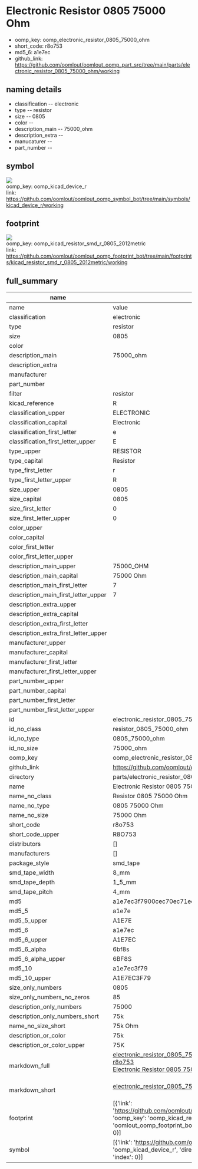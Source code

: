 # Electronic Resistor 0805 75000 Ohm

  
* oomp_key: oomp_electronic_resistor_0805_75000_ohm 
* short_code: r8o753
* md5_6: a1e7ec  
* github_link: https://github.com/oomlout/oomlout_oomp_part_src/tree/main/parts/electronic_resistor_0805_75000_ohm/working  
## naming details
* classification -- electronic
* type -- resistor
* size -- 0805
* color -- 
* description_main -- 75000_ohm
* description_extra -- 
* manucaturer -- 
* part_number -- 



## symbol

![](symbol/{index}/working/working_600.png)  
oomp_key: oomp_kicad_device_r  
link: https://github.com/oomlout/oomlout_oomp_symbol_bot/tree/main/symbols/kicad_device_r/working  

## footprint

![](footprint/{index}/working/working_600.png)  
oomp_key: oomp_kicad_resistor_smd_r_0805_2012metric  
link: https://github.com/oomlout/oomlout_oomp_footprint_bot/tree/main/footprints/kicad_resistor_smd_r_0805_2012metric/working  

## full_summary
| name | value | 
| --- | --- | 
| name | value | 
| classification | electronic | 
| type | resistor | 
| size | 0805 | 
| color |  | 
| description_main | 75000_ohm | 
| description_extra |  | 
| manufacturer |  | 
| part_number |  | 
| filter | resistor | 
| kicad_reference | R | 
| classification_upper | ELECTRONIC | 
| classification_capital | Electronic | 
| classification_first_letter | e | 
| classification_first_letter_upper | E | 
| type_upper | RESISTOR | 
| type_capital | Resistor | 
| type_first_letter | r | 
| type_first_letter_upper | R | 
| size_upper | 0805 | 
| size_capital | 0805 | 
| size_first_letter | 0 | 
| size_first_letter_upper | 0 | 
| color_upper |  | 
| color_capital |  | 
| color_first_letter |  | 
| color_first_letter_upper |  | 
| description_main_upper | 75000_OHM | 
| description_main_capital | 75000 Ohm | 
| description_main_first_letter | 7 | 
| description_main_first_letter_upper | 7 | 
| description_extra_upper |  | 
| description_extra_capital |  | 
| description_extra_first_letter |  | 
| description_extra_first_letter_upper |  | 
| manufacturer_upper |  | 
| manufacturer_capital |  | 
| manufacturer_first_letter |  | 
| manufacturer_first_letter_upper |  | 
| part_number_upper |  | 
| part_number_capital |  | 
| part_number_first_letter |  | 
| part_number_first_letter_upper |  | 
| id | electronic_resistor_0805_75000_ohm | 
| id_no_class | resistor_0805_75000_ohm | 
| id_no_type | 0805_75000_ohm | 
| id_no_size | 75000_ohm | 
| oomp_key | oomp_electronic_resistor_0805_75000_ohm | 
| github_link | https://github.com/oomlout/oomlout_oomp_part_src/tree/main/parts/electronic_resistor_0805_75000_ohm/working | 
| directory | parts/electronic_resistor_0805_75000_ohm | 
| name | Electronic Resistor 0805 75000 Ohm | 
| name_no_class | Resistor 0805 75000 Ohm | 
| name_no_type | 0805 75000 Ohm | 
| name_no_size | 75000 Ohm | 
| short_code | r8o753 | 
| short_code_upper | R8O753 | 
| distributors | [] | 
| manufacturers | [] | 
| package_style | smd_tape | 
| smd_tape_width | 8_mm | 
| smd_tape_depth | 1_5_mm | 
| smd_tape_pitch | 4_mm | 
| md5 | a1e7ec3f7900cec70ec71edb40608078 | 
| md5_5 | a1e7e | 
| md5_5_upper | A1E7E | 
| md5_6 | a1e7ec | 
| md5_6_upper | A1E7EC | 
| md5_6_alpha | 6bf8s | 
| md5_6_alpha_upper | 6BF8S | 
| md5_10 | a1e7ec3f79 | 
| md5_10_upper | A1E7EC3F79 | 
| size_only_numbers | 0805 | 
| size_only_numbers_no_zeros | 85 | 
| description_only_numbers | 75000 | 
| description_only_numbers_short | 75k | 
| name_no_size_short | 75k Ohm | 
| description_or_color | 75k | 
| description_or_color_upper | 75K | 
| markdown_full | [electronic_resistor_0805_75000_ohm](https://github.com/oomlout/oomlout_oomp_part_src/tree/main/parts/electronic_resistor_0805_75000_ohm/working)<br>[r8o753](https://github.com/oomlout/oomlout_oomp_part_src/tree/main/parts/electronic_resistor_0805_75000_ohm/working)<br>[Electronic Resistor 0805 75000 Ohm](https://github.com/oomlout/oomlout_oomp_part_src/tree/main/parts/electronic_resistor_0805_75000_ohm/working)<br><br> | 
| markdown_short | [electronic_resistor_0805_75000_ohm](https://github.com/oomlout/oomlout_oomp_part_src/tree/main/parts/electronic_resistor_0805_75000_ohm/working)<br><br> | 
| footprint | [{'link': 'https://github.com/oomlout/oomlout_oomp_footprint_bot/tree/main/foootprntss/kicad_resistor_smd_r_0805_2012metric', 'oomp_key': 'oomp_kicad_resistor_smd_r_0805_2012metric', 'directory': 'oomlout_oomp_footprint_bot/footprints/kicad_resistor_smd_r_0805_2012metric//working/working.kicad_mod', 'index': 0}] | 
| symbol | [{'link': 'https://github.com/oomlout/oomlout_oomp_symbol_bot/tree/main/symbols/kicad_device_r', 'oomp_key': 'oomp_kicad_device_r', 'directory': 'oomlout_oomp_symbol_bot/symbols/kicad_device_r//working/working.kicad_sym', 'index': 0}] | 
